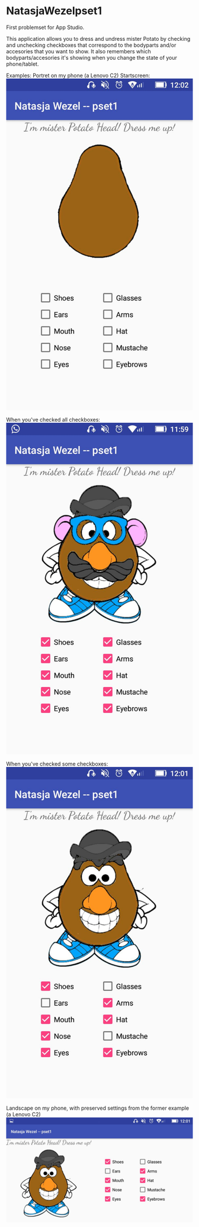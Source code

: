 # NatasjaWezelpset1
First problemset for App Studio.

This application allows you to dress and undress mister Potato by checking and unchecking checkboxes that correspond to the bodyparts and/or accesories that you want to show. It also remembers which bodyparts/accesories it's showing when you change the state of your phone/tablet.

Examples:
Portret on my phone (a Lenovo C2)
Startscreen:
![Plaatje](https://github.com/11027649/NatasjaWezelpset1/blob/master/Fully%20undressed.jpeg)

When you've checked all checkboxes:
![Plaatje](https://github.com/11027649/NatasjaWezelpset1/blob/master/Fully%20dressed.jpeg)

When you've checked some checkboxes:
![Plaatje](https://github.com/11027649/NatasjaWezelpset1/blob/master/Portret.jpeg)

Landscape on my phone, with preserved settings from the former example (a Lenovo C2)
![Plaatje](https://github.com/11027649/NatasjaWezelpset1/blob/master/Landscape%2C%20preserved.jpeg)
